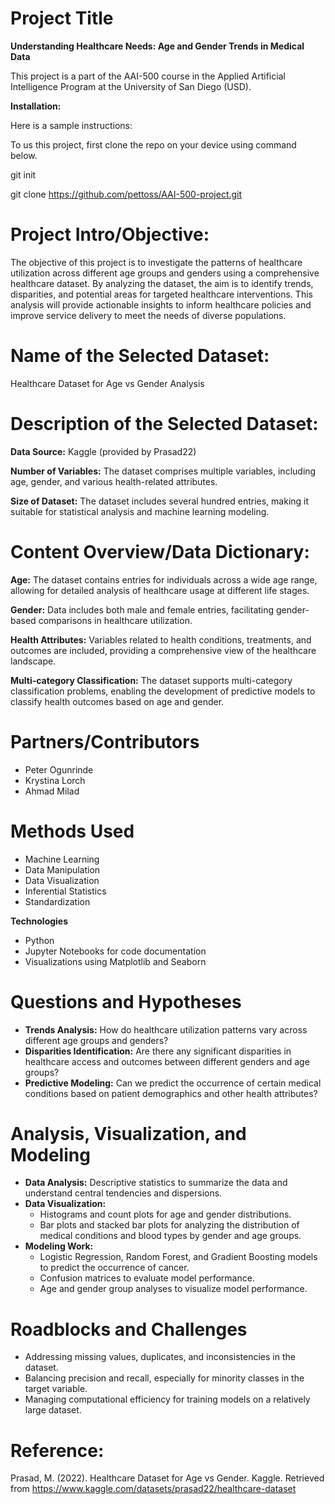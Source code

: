 # Project Title
**Understanding Healthcare Needs: Age and Gender Trends in Medical Data**

This project is a part of the AAI-500 course in the Applied Artificial Intelligence Program at the University of San Diego (USD). 

**Installation:** 

Here is a sample instructions:
 
  To us this project, first clone the repo on your device using command below.
  
  git init
  
  git clone https://github.com/pettoss/AAI-500-project.git

# Project Intro/Objective:
The objective of this project is to investigate the patterns of healthcare utilization across different age groups and genders using a comprehensive healthcare dataset. By analyzing the dataset, the aim is to identify trends, disparities, and potential areas for targeted healthcare interventions. This analysis will provide actionable insights to inform healthcare policies and improve service delivery to meet the needs of diverse populations.

# Name of the Selected Dataset:
Healthcare Dataset for Age vs Gender Analysis

# Description of the Selected Dataset:
**Data Source:** Kaggle (provided by Prasad22)

**Number of Variables:** The dataset comprises multiple variables, including age, gender, and various health-related attributes.

**Size of Dataset:** The dataset includes several hundred entries, making it suitable for statistical analysis and machine learning modeling.

# Content Overview/Data Dictionary:
**Age:** The dataset contains entries for individuals across a wide age range, allowing for detailed analysis of healthcare usage at different life stages.

**Gender:** Data includes both male and female entries, facilitating gender-based comparisons in healthcare utilization.

**Health Attributes:** Variables related to health conditions, treatments, and outcomes are included, providing a comprehensive view of the healthcare landscape.

**Multi-category Classification:** The dataset supports multi-category classification problems, enabling the development of predictive models to classify health outcomes based on age and gender.


# Partners/Contributors
- Peter Ogunrinde
- Krystina Lorch
- Ahmad Milad

# Methods Used
- Machine Learning
- Data Manipulation
- Data Visualization
- Inferential Statistics
- Standardization

**Technologies** 
- Python
- Jupyter Notebooks for code documentation
- Visualizations using Matplotlib and Seaborn

# Questions and Hypotheses
- **Trends Analysis:** How do healthcare utilization patterns vary across different age groups and genders?
- **Disparities Identification:** Are there any significant disparities in healthcare access and outcomes between different genders and age groups?
- **Predictive Modeling:** Can we predict the occurrence of certain medical conditions based on patient demographics and other health attributes?

# Analysis, Visualization, and Modeling
- **Data Analysis:** Descriptive statistics to summarize the data and understand central tendencies and dispersions.
- **Data Visualization:**
   - Histograms and count plots for age and gender distributions.
   - Bar plots and stacked bar plots for analyzing the distribution of medical conditions and blood types by gender and age groups.
 - **Modeling Work:**
   - Logistic Regression, Random Forest, and Gradient Boosting models to predict the occurrence of cancer.
   - Confusion matrices to evaluate model performance.
   - Age and gender group analyses to visualize model performance.
     
# Roadblocks and Challenges
- Addressing missing values, duplicates, and inconsistencies in the dataset.
- Balancing precision and recall, especially for minority classes in the target variable.
- Managing computational efficiency for training models on a relatively large dataset.

# Reference:
Prasad, M. (2022). Healthcare Dataset for Age vs Gender. Kaggle. Retrieved from https://www.kaggle.com/datasets/prasad22/healthcare-dataset
